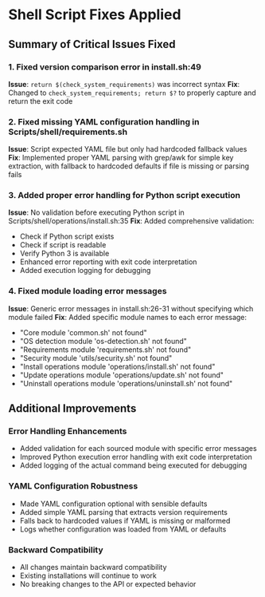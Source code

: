 # Shell Script Fixes Applied

## Summary of Critical Issues Fixed

### 1. Fixed version comparison error in install.sh:49
**Issue**: `return $(check_system_requirements)` was incorrect syntax
**Fix**: Changed to `check_system_requirements; return $?` to properly capture and return the exit code

### 2. Fixed missing YAML configuration handling in Scripts/shell/requirements.sh
**Issue**: Script expected YAML file but only had hardcoded fallback values
**Fix**: Implemented proper YAML parsing with grep/awk for simple key extraction, with fallback to hardcoded defaults if file is missing or parsing fails

### 3. Added proper error handling for Python script execution
**Issue**: No validation before executing Python script in Scripts/shell/operations/install.sh:35
**Fix**: Added comprehensive validation:
- Check if Python script exists
- Check if script is readable
- Verify Python 3 is available
- Enhanced error reporting with exit code interpretation
- Added execution logging for debugging

### 4. Fixed module loading error messages
**Issue**: Generic error messages in install.sh:26-31 without specifying which module failed
**Fix**: Added specific module names to each error message:
- "Core module 'common.sh' not found"
- "OS detection module 'os-detection.sh' not found"
- "Requirements module 'requirements.sh' not found"
- "Security module 'utils/security.sh' not found"
- "Install operations module 'operations/install.sh' not found"
- "Update operations module 'operations/update.sh' not found"
- "Uninstall operations module 'operations/uninstall.sh' not found"

## Additional Improvements

### Error Handling Enhancements
- Added validation for each sourced module with specific error messages
- Improved Python execution error handling with exit code interpretation
- Added logging of the actual command being executed for debugging

### YAML Configuration Robustness
- Made YAML configuration optional with sensible defaults
- Added simple YAML parsing that extracts version requirements
- Falls back to hardcoded values if YAML is missing or malformed
- Logs whether configuration was loaded from YAML or defaults

### Backward Compatibility
- All changes maintain backward compatibility
- Existing installations will continue to work
- No breaking changes to the API or expected behavior